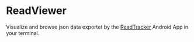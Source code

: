 # ReadViewer
Visualize and browse json data exportet by the [ReadTracker](https://github.com/christoffer/readtracker) Android App in your terminal.
